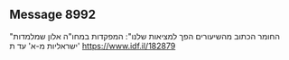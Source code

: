 ## Message 8992

"החומר הכתוב מהשיעורים הפך למציאות שלנו":
המפקדות במחו"ה אלון שמלמדות ישראליות מ-א' עד ת'
https://www.idf.il/182879

